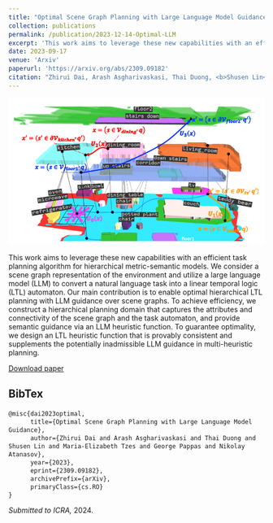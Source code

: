 ```yaml
---
title: "Optimal Scene Graph Planning with Large Language Model Guidance"
collection: publications
permalink: /publication/2023-12-14-Optimal-LLM
excerpt: 'This work aims to leverage these new capabilities with an efficient task planning algorithm for hierarchical metric-semantic models. We consider a scene graph representation of the environment and utilize a large language model (LLM) to convert a natural language task into a linear temporal logic (LTL) automaton. Our main contribution is to enable optimal hierarchical LTL planning with LLM guidance over scene graphs. To achieve efficiency, we construct a hierarchical planning domain that captures the attributes and connectivity of the scene graph and the task automaton, and provide semantic guidance via an LLM heuristic function. To guarantee optimality, we design an LTL heuristic function that is provably consistent and supplements the potentially inadmissible LLM guidance in multi-heuristic planning.'
date: 2023-09-17
venue: 'Arxiv'
paperurl: 'https://arxiv.org/abs/2309.09182'
citation: "Zhirui Dai, Arash Asgharivaskasi, Thai Duong, <b>Shusen Lin</b>, Maria-Elizabeth Tzes, George Pappas, Nikolay Atanasov (2023)."
---
```


<img src="/files/LLM optimal/LLM1.png" width=800px/>

This work aims to leverage these new capabilities with an efficient task planning algorithm for hierarchical metric-semantic models. We consider a scene graph representation of the environment and utilize a large language model (LLM) to convert a natural language task into a linear temporal logic (LTL) automaton. Our main contribution is to enable optimal hierarchical LTL planning with LLM guidance over scene graphs. To achieve efficiency, we construct a hierarchical planning domain that captures the attributes and connectivity of the scene graph and the task automaton, and provide semantic guidance via an LLM heuristic function. To guarantee optimality, we design an LTL heuristic function that is provably consistent and supplements the potentially inadmissible LLM guidance in multi-heuristic planning.

[Download paper](https://arxiv.org/pdf/2309.09182.pdf)

## BibTex

```
@misc{dai2023optimal,
      title={Optimal Scene Graph Planning with Large Language Model Guidance}, 
      author={Zhirui Dai and Arash Asgharivaskasi and Thai Duong and Shusen Lin and Maria-Elizabeth Tzes and George Pappas and Nikolay Atanasov},
      year={2023},
      eprint={2309.09182},
      archivePrefix={arXiv},
      primaryClass={cs.RO}
}
```

<i>Submitted to ICRA,  </i>2024.

